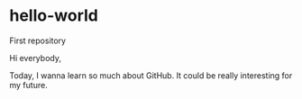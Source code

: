 # hello-world
First repository

Hi everybody,

Today, I wanna learn so much about GitHub. It could be really interesting for my future.
